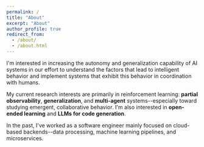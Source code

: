 ```yaml
---
permalink: /
title: "About"
excerpt: "About"
author_profile: true
redirect_from: 
  - /about/
  - /about.html
---
```


I'm interested in increasing the autonomy and generalization capability of AI systems in our effort to understand the factors that lead to intelligent behavior and implement systems that exhibit this behavior in coordination with humans.

My current research interests are primarily in reinforcement learning: **partial observability**, **generalization**, and **multi-agent** systems--especially toward studying emergent, collaborative behavior. I'm also interested in **open-ended learning** and **LLMs for code generation**.

In the past, I've worked as a software engineer mainly focused on cloud-based backends--data processing, machine learning pipelines, and microservices.